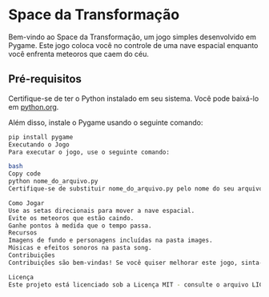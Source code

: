 # Space da Transformação

Bem-vindo ao Space da Transformação, um jogo simples desenvolvido em Pygame. Este jogo coloca você no controle de uma nave espacial enquanto você enfrenta meteoros que caem do céu.

## Pré-requisitos

Certifique-se de ter o Python instalado em seu sistema. Você pode baixá-lo em [python.org](https://www.python.org/downloads/).

Além disso, instale o Pygame usando o seguinte comando:

```bash
pip install pygame
Executando o Jogo
Para executar o jogo, use o seguinte comando:

bash
Copy code
python nome_do_arquivo.py
Certifique-se de substituir nome_do_arquivo.py pelo nome do seu arquivo Python.

Como Jogar
Use as setas direcionais para mover a nave espacial.
Evite os meteoros que estão caindo.
Ganhe pontos à medida que o tempo passa.
Recursos
Imagens de fundo e personagens incluídas na pasta images.
Músicas e efeitos sonoros na pasta song.
Contribuições
Contribuições são bem-vindas! Se você quiser melhorar este jogo, sinta-se à vontade para criar um fork do projeto e enviar um pull request.

Licença
Este projeto está licenciado sob a Licença MIT - consulte o arquivo LICENSE para obter detalhes.